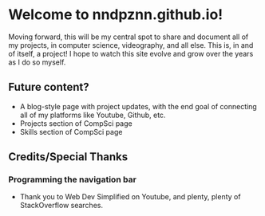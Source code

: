# Welcome to nndpznn.github.io!

Moving forward, this will be my central spot to share and document all of my projects, in computer science, videography, and all else. This is, in and of itself, a project! I hope to watch this site evolve and grow over the years as I do so myself.

## Future content?
- A blog-style page with project updates, with the end goal of connecting all of my platforms like Youtube, Github, etc.
- Projects section of CompSci page
- Skills section of CompSci page

## Credits/Special Thanks

### Programming the navigation bar
- Thank you to Web Dev Simplified on Youtube, and plenty, plenty of StackOverflow searches.
